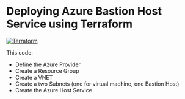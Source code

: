 # Deploying Azure Bastion Host Service using Terraform
[![Terraform](https://img.shields.io/badge/terraform-v1.3+-blue.svg)](https://www.terraform.io/downloads.html)

This code:

- Define the Azure Provider
- Create a Resource Group
- Create a VNET
- Create a two Subnets (one for virtual machine, one Bastion Host)
- Create the Azure Host Service

